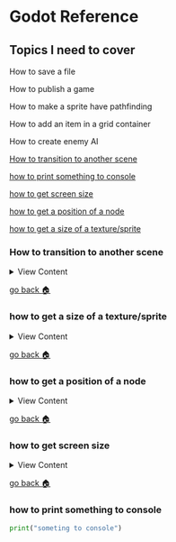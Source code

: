 # Godot Reference

## Topics I need to cover

How to save a file

How to publish a game

How to make a sprite have pathfinding

How to add an item in a grid container

How to create enemy AI

[How to transition to another scene][trans-scene]

[how to print something to console][print]

[how to get screen size][get-screen]

[how to get a position of a node][get-pos]

[how to get a size of a texture/sprite][size-texture]

[trans-scene]:#how-to-transition-to-another-scene
[size-texture]:#how-to-get-a-size-of-a-texture-sprite
[get-pos]:#how-to-get-a-position-of-a-node
[get-screen]:#how-to-get-screen-size
[print]:#how-to-print-something-to-console
[home]:#godot-reference


### How to transition to another scene

<details>
<summary>
View Content
</summary>

```python
get_tree().change_scene("res://World2.tscn")
```

</details>

[go back :house:][home]



### how to get a size of a texture/sprite

<details>
<summary>
View Content
</summary>

```python
var sprite_size = get_texture().get_size()
```


</details>

[go back :house:][home]


### how to get a position of a node

<details>
<summary>
View Content
</summary>

```python
print(get_pos())
```

</details>

[go back :house:][home]

### how to get screen size

<details>
<summary>
View Content
</summary>


```python
var sprite_size = get_texture().get_size()
```

</details>

[go back :house:][home]

### how to print something to console

```python
print("someting to console")
```
